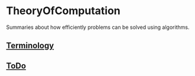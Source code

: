 # TheoryOfComputation
Summaries about how efficiently problems can be solved using algorithms. 

## [Terminology](Terminology.md)
## [ToDo](ToDo.md)
